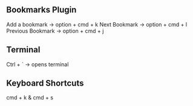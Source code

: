 ## Bookmarks Plugin
Add a bookmark     -> option + cmd + k
Next Bookmark      -> option + cmd + l
Previous Bookmark  -> option + cmd + j

## Terminal
Ctrl + ` -> opens terminal

## Keyboard Shortcuts
cmd + k & cmd + s